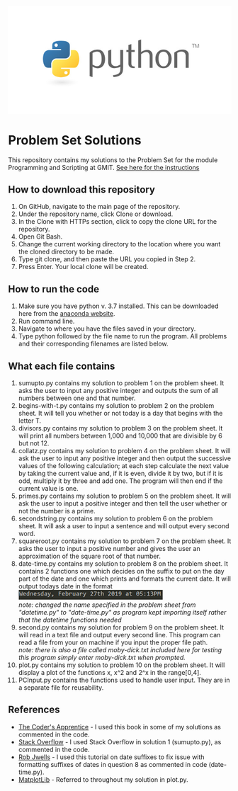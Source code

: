 ![Python Banner](/images/python-banner.jpg)
# Problem Set Solutions

This repository contains my solutions to the Problem Set for the module Programming and Scripting at GMIT.
[See here for the instructions](https://github.com/ianmcloughlin/problems-pands-2019/raw/master/problems.pdf)

## How to download this repository

1. On GitHub, navigate to the main page of the repository.
2. Under the repository name, click Clone or download.
3. In the Clone with HTTPs section, click to copy the clone URL for the repository.
4. Open Git Bash.
5. Change the current working directory to the location where you want the cloned directory to be made.
6. Type git clone, and then paste the URL you copied in Step 2.
7. Press Enter. Your local clone will be created.

## How to run the code

1. Make sure you have python v. 3.7 installed. This can be downloaded here from the [anaconda website](https://www.anaconda.com/distribution/).
2. Run command line.
3. Navigate to where you have the files saved in your directory.
4. Type python followed by the file name to run the program. All problems and their corresponding filenames are listed below.

## What each file contains

1. sumupto.py contains my solution to problem 1 on the problem sheet. It asks the user to input any positive integer and outputs the sum of all numbers between one and that number.
2. begins-with-t.py contains my solution to problem 2 on the problem sheet. It will tell you whether or not today is a day that begins with the letter T.
3. divisors.py contains my solution to problem 3 on the problem sheet. It will print all numbers between 1,000 and 10,000 that are divisible by 6 but not 12.
4. collatz.py contains my solution to problem 4 on the problem sheet. It will ask the user to input any positive integer and then output the successive values of the following calculation; at each step calculate the next value
by taking the current value and, if it is even, divide it by two, but if it is odd, multiply it by three and add one. The program will then end if the current value is one.
5. primes.py contains my solution to problem 5 on the problem sheet. It will ask the user to input a positive integer and then tell the user whether or not the number is a prime.
6. secondstring.py contains my solution to problem 6 on the problem sheet. It will ask a user to input a sentence and will output every second word.
7. squareroot.py contains my solution to problem 7 on the problem sheet. It asks the user to input a positive number and gives the user an approximation of the square root of that number.
8. date-time.py contains my solution to problem 8 on the problem sheet. It contains 2 functions one which decides on the suffix to put on the day part of the date and one which prints and formats the current date. It will output todays date in the format   
![Code Example](/images/date-time-example.PNG)  
*note: changed the name specified in the problem sheet from "datetime.py" to "date-time.py" as program kept importing itself rather that the datetime functions needed*
9. second.py contains my solution for problem 9 on the problem sheet. It will read in a text file and output every second line. This program can read a file from your on machine if you input the proper file path.  
*note: there is also a file called moby-dick.txt included here for testing this program simply enter moby-dick.txt when prompted.*
10. plot.py contains my solution to problem 10 on the problem sheet. It will display a plot of the functions x, x^2 and 2^x in the range[0,4].
11. PCInput.py contains the functions used to handle user input. They are in a separate file for reusability.

## References
* [The Coder's Apprentice](http://www.spronck.net/pythonbook/index.xhtml) - I used this book in some of my solutions as commented in the code.
* [Stack Overflow](https://stackoverflow.com) - I used Stack Overflow in solution 1 (sumupto.py), as commented in the code.
* [Rob Jwells](https://www.robjwells.com/2013/10/date-suffixes-in-python/) - I used this tutorial on date suffixes to fix issue with formatting suffixes of dates in question 8 as commented in code (date-time.py).
* [MatplotLib](https://matplotlib.org/api/_as_gen/matplotlib.pyplot.plot.html) - Referred to throughout my solution in plot.py.